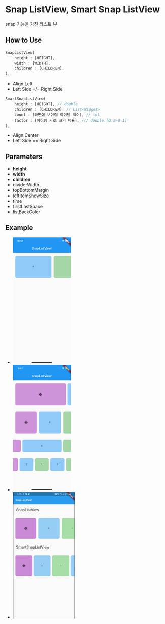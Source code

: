# Snap ListView, Smart Snap ListView

snap 기능을 가진 리스트 뷰


## How to Use

~~~dart
SnapListView(
    height : [HEIGHT],
    width : [WIDTH],
    children : [CHILDREN],
),
~~~

* Align Left
* Left Side =/= Right Side

~~~dart
SmartSnapListView(
    height : [HEIGHT], // double
    children : [CHILDREN], // List<Widget>
    count : [화면에 보여질 아이템 개수], // int
    factor : [아이템 가로 크기 비율], /// double [0.9~0.1]
),
~~~

* Align Center
* Left Side == Right Side

 

## Parameters

* **height** 
* **width**
* **children**
* dividerWidth
* topBottomMargin
* leftItemShowSize
* time
* firstLastSpace
* listBackColor


## Example

* <img src="./img.png" height = "400" >
* <img src="./img2.png" height = "400">
* <img src="./img.gif" height = "400">

